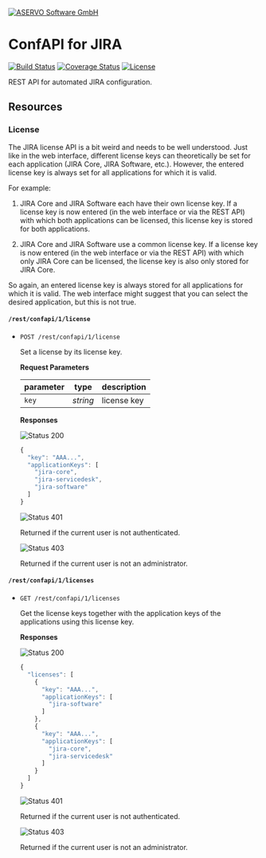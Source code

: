 [![ASERVO Software GmbH](https://aservo.github.io/img/aservo_atlassian_banner.png)](https://www.aservo.com/en/atlassian)

ConfAPI for JIRA
================

[![Build Status](https://api.travis-ci.org/aservo/jira-confapi-plugin.svg?branch=master)](https://travis-ci.org/aservo/jira-confapi-plugin)
[![Coverage Status](https://coveralls.io/repos/github/aservo/jira-confapi-plugin/badge.svg?branch=master)](https://coveralls.io/github/aservo/jira-confapi-plugin?branch=master)
[![License](https://img.shields.io/badge/License-BSD%203--Clause-blue.svg)](https://opensource.org/licenses/BSD-3-Clause)

REST API for automated JIRA configuration.

Resources
---------

### License

The JIRA license API is a bit weird and needs to be well understood.
Just like in the web interface, different license keys can theoretically
be set for each application (JIRA Core, JIRA Software, etc.). However,
the entered license key is always set for all applications for which it
is valid.

For example:

1. JIRA Core and JIRA Software each have their own license key. If a
license key is now entered (in the web interface or via the REST API)
with which both applications can be licensed, this license key is stored
for both applications.

2. JIRA Core and JIRA Software use a common license key. If a license
key is now entered (in the web interface or via the REST API) with which
only JIRA Core can be licensed, the license key is also only stored for
JIRA Core.

So again, an entered license key is always stored for all applications
for which it is valid. The web interface might suggest that you can
select the desired application, but this is not true.

#### `/rest/confapi/1/license`

* `POST /rest/confapi/1/license`

  Set a license by its license key.

  __Request Parameters__

  | parameter | type     | description |
  | ----------| -------- | ----------- |
  | `key`     | _string_ | license key |

  __Responses__

  ![Status 200][status-200]

  ```javascript
  {
    "key": "AAA...",
    "applicationKeys": [
      "jira-core",
      "jira-servicedesk",
      "jira-software"
    ]
  }
  ```

  ![Status 401][status-401]

  Returned if the current user is not authenticated.

  ![Status 403][status-403]

  Returned if the current user is not an administrator.

#### `/rest/confapi/1/licenses`

* `GET /rest/confapi/1/licenses`

  Get the license keys together with the application keys of the
  applications using this license key.

  __Responses__

  ![Status 200][status-200]

  ```javascript
  {
    "licenses": [
      {
        "key": "AAA...",
        "applicationKeys": [
          "jira-software"
        ]
      },
      {
        "key": "AAA...",
        "applicationKeys": [
          "jira-core",
          "jira-servicedesk"
        ]
      }
    ]
  }
  ```

  ![Status 401][status-401]

  Returned if the current user is not authenticated.

  ![Status 403][status-403]

  Returned if the current user is not an administrator.

[status-200]: https://img.shields.io/badge/status-200-brightgreen.svg
[status-400]: https://img.shields.io/badge/status-400-red.svg
[status-401]: https://img.shields.io/badge/status-401-red.svg
[status-403]: https://img.shields.io/badge/status-403-red.svg
[status-404]: https://img.shields.io/badge/status-404-red.svg